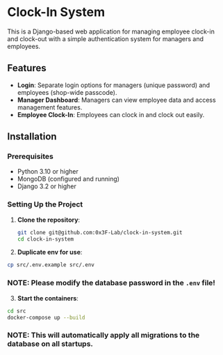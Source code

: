 # Clock-In System

This is a Django-based web application for managing employee clock-in and clock-out with a simple authentication system for managers and employees.

## Features

- **Login**: Separate login options for managers (unique password) and employees (shop-wide passcode).
- **Manager Dashboard**: Managers can view employee data and access management features.
- **Employee Clock-In**: Employees can clock in and clock out easily.

## Installation

### Prerequisites

- Python 3.10 or higher
- MongoDB (configured and running)
- Django 3.2 or higher

### Setting Up the Project

1. **Clone the repository**:
   ```bash
   git clone git@github.com:0x3F-Lab/clock-in-system.git
   cd clock-in-system
   ```

2. **Duplicate env for use**:
  ```bash
  cp src/.env.example src/.env
  ```
  ### **NOTE:** Please modify the database password in the `.env` file!

3. **Start the containers**:
  ```bash
  cd src
  docker-compose up --build
  ```

  ### **NOTE:** This will automatically apply all migrations to the database on all startups.


